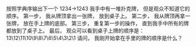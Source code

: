 按照字典序输出下一个 1234->1243
我手中有一堆扑克牌， 但是观众不知道它的顺序。
第一步， 我从牌顶拿出一张牌， 放到桌子上。
第二步， 我从牌顶再拿一张牌， 放在手上牌的底部。
第三步， 重复第一步的操作， 直到我手中所有的牌都放到了桌子上。
最后， 观众可以看到桌子上牌的顺序是：13\12\11\10\9\8\7\6\5\4\3\2\1 请问， 我刚开始拿在手里的牌的顺序是什么？
